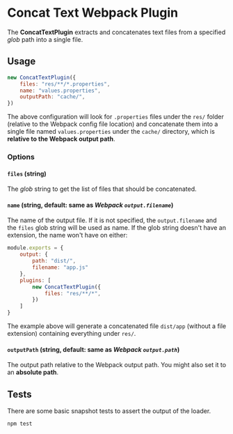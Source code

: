 # Concat Text Webpack Plugin

The **ConcatTextPlugin** extracts and concatenates text files from a specified *glob* path into a single file.

## Usage

```js
new ConcatTextPlugin({
    files: "res/**/*.properties",
    name: "values.properties",
    outputPath: "cache/",
})
```

The above configuration will look for `.properties` files under the `res/` folder (relative to the Webpack config file location) and concatenate them into a single file named `values.properties` under the `cache/` directory, which is **relative to the Webpack output path**.

### Options

#### `files` (string)

The *glob* string to get the list of files that should be concatenated.

#### `name` (string, default: same as *Webpack `output.filename`*)

The name of the output file. If it is not specified, the `output.filename` and the `files` glob string will be used as name. If the glob string doesn't have an extension, the name won't have on either:

```js
module.exports = {
    output: {
        path: "dist/",
        filename: "app.js"
    },
    plugins: [
        new ConcatTextPlugin({
            files: "res/**/*",
        })
    ]
}
```

The example above will generate a concatenated file `dist/app` (without a file extension) containing everything under `res/`.

#### `outputPath` (string, default: same as *Webpack `output.path`*)

The output path relative to the Webpack output path. You might also set it to an **absolute path**.

## Tests

There are some basic snapshot tests to assert the output of the loader.

```
npm test
```
